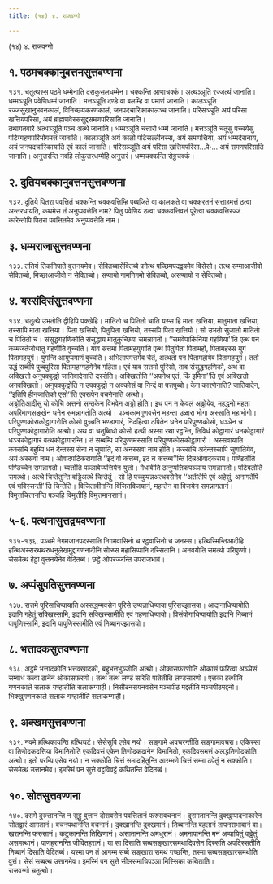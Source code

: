 ```yaml
---
title: (१४) ४. राजवग्गो

---
```

(१४) ४. राजवग्गो  


## १. पठमचक्कानुवत्तनसुत्तवण्णना

१३१. चतुत्थस्स पठमे धम्मेनाति दसकुसलधम्मेन। चक्कन्ति आणाचक्कं। अत्थञ्ञूति रज्जत्थं जानाति। धम्मञ्ञूति पवेणिधम्मं जानाति। मत्तञ्ञूति दण्डे वा बलम्हि वा पमाणं जानाति। कालञ्ञूति रज्जसुखानुभवनकालं, विनिच्छयकरणकालं, जनपदचारिकाकालञ्च जानाति। परिसञ्ञूति अयं परिसा खत्तियपरिसा, अयं ब्राह्मणवेस्ससुद्दसमणपरिसाति जानाति।  
तथागतवारे अत्थञ्ञूति पञ्च अत्थे जानाति। धम्मञ्ञूति चत्तारो धम्मे जानाति। मत्तञ्ञूति चतूसु पच्चयेसु पटिग्गहणपरिभोगमत्तं जानाति। कालञ्ञूति अयं कालो पटिसल्लीनस्स, अयं समापत्तिया, अयं धम्मदेसनाय, अयं जनपदचारिकायाति एवं कालं जानाति। परिसञ्ञूति अयं परिसा खत्तियपरिसा…पे॰… अयं समणपरिसाति जानाति। अनुत्तरन्ति नवहि लोकुत्तरधम्मेहि अनुत्तरं। धम्मचक्कन्ति सेट्ठचक्कं।  


## २. दुतियचक्कानुवत्तनसुत्तवण्णना

१३२. दुतिये पितरा पवत्तितं चक्कन्ति चक्कवत्तिम्हि पब्बजिते वा कालकते वा चक्करतनं सत्ताहमत्तं ठत्वा अन्तरधायति, कथमेस तं अनुप्पवत्तेति नाम? पितु पवेणियं ठत्वा चक्कवत्तिवत्तं पूरेत्वा चक्कवत्तिरज्जं कारेन्तोपि पितरा पवत्तितमेव अनुप्पवत्तेति नाम।  


## ३. धम्मराजासुत्तवण्णना

१३३. ततियं तिकनिपाते वुत्तनयमेव। सेवितब्बासेवितब्बे पनेत्थ पच्छिमपदद्वयमेव विसेसो। तत्थ सम्माआजीवो सेवितब्बो, मिच्छाआजीवो न सेवितब्बो। सप्पायो गामनिगमो सेवितब्बो, असप्पायो न सेवितब्बो।  


## ४. यस्संदिसंसुत्तवण्णना

१३४. चतुत्थे उभतोति द्वीहिपि पक्खेहि। मातितो च पितितो चाति यस्स हि माता खत्तिया, मातुमाता खत्तिया, तस्सापि माता खत्तिया। पिता खत्तियो, पितुपिता खत्तियो, तस्सपि पिता खत्तियो। सो उभतो सुजातो मातितो च पितितो च। संसुद्धगहणिकोति संसुद्धाय मातुकुच्छिया समन्नागतो। ‘‘समवेपाकिनिया गहणिया’’ति एत्थ पन कम्मजतेजोधातु गहणीति वुच्चति। याव सत्तमा पितामहयुगाति एत्थ पितुपिता पितामहो, पितामहस्स युगं पितामहयुगं। युगन्ति आयुप्पमाणं वुच्चति। अभिलापमत्तमेव चेतं, अत्थतो पन पितामहोयेव पितामहयुगं। ततो उद्धं सब्बेपि पुब्बपुरिसा पितामहग्गहणेनेव गहिता। एवं याव सत्तमो पुरिसो, ताव संसुद्धगहणिको, अथ वा अक्खित्तो अनुपक्कुट्ठो जातिवादेनाति दस्सेति। अक्खित्तोति ‘‘अपनेथ एतं, किं इमिना’’ति एवं अक्खित्तो अनवक्खित्तो। अनुपक्कुट्ठोति न उपक्कुट्ठो न अक्कोसं वा निन्दं वा पत्तपुब्बो। केन कारणेनाति? जातिवादेन, ‘‘इतिपि हीनजातिको एसो’’ति एवरूपेन वचनेनाति अत्थो।  
अड्ढोतिआदीसु यो कोचि अत्तनो सन्तकेन विभवेन अड्ढो होति। इध पन न केवलं अड्ढोयेव, महद्धनो महता अपरिमाणसङ्खेन धनेन समन्नागतोति अत्थो। पञ्चकामगुणवसेन महन्ता उळारा भोगा अस्साति महाभोगो। परिपुण्णकोसकोट्ठागारोति कोसो वुच्चति भण्डागारं, निदहित्वा ठपितेन धनेन परिपुण्णकोसो, धञ्ञेन च परिपुण्णकोट्ठागारोति अत्थो। अथ वा चतुब्बिधो कोसो हत्थी अस्सा रथा रट्ठन्ति, तिविधं कोट्ठागारं धनकोट्ठागारं धञ्ञकोट्ठागारं वत्थकोट्ठागारन्ति। तं सब्बम्पि परिपुण्णमस्साति परिपुण्णकोसकोट्ठागारो। अस्सवायाति कस्सचि बहुम्पि धनं देन्तस्स सेना न सुणाति, सा अनस्सवा नाम होति। कस्सचि अदेन्तस्सापि सुणातियेव, अयं अस्सवा नाम। ओवादपटिकरायाति ‘‘इदं वो कत्तब्ब, इदं न कत्तब्ब’’न्ति दिन्नओवादकराय। पण्डितोति पण्डिच्चेन समन्नागतो। ब्यत्तोति पञ्ञावेय्यत्तियेन युत्तो। मेधावीति ठानुप्पत्तिकपञ्ञाय समन्नागतो। पटिबलोति समत्थो। अत्थे चिन्तेतुन्ति वड्ढिअत्थे चिन्तेतुं। सो हि पच्चुप्पन्नअत्थवसेनेव ‘‘अतीतेपि एवं अहेसुं, अनागतेपि एवं भविस्सन्ती’’ति चिन्तेति। विजितावीनन्ति विजितविजयानं, महन्तेन वा विजयेन समन्नागतानं। विमुत्तचित्तानन्ति पञ्चहि विमुत्तीहि विमुत्तमानसानं।  


## ५-६. पत्थनासुत्तद्वयवण्णना

१३५-१३६. पञ्चमे नेगमजानपदस्साति निगमवासिनो च रट्ठवासिनो च जनस्स। हत्थिस्मिन्तिआदीहि हत्थिअस्सरथथरुधनुलेखमुद्दागणनादीनि सोळस महासिप्पानि दस्सितानि। अनवयोति समत्थो परिपुण्णो। सेसमेत्थ हेट्ठा वुत्तनयेनेव वेदितब्बं। छट्ठे ओपरज्जन्ति उपराजभावं।  


## ७. अप्पंसुपतिसुत्तवण्णना

१३७. सत्तमे पुरिसाधिप्पायाति अस्सद्धम्मवसेन पुरिसे उप्पन्नाधिप्पाया पुरिसज्झासया। आदानाधिप्पायोति इदानि गहेतुं सक्खिस्सामि, इदानि सक्खिस्सामीति एवं गहणाधिप्पायो। विसंयोगाधिप्पायोति इदानि निब्बानं पापुणिस्सामि, इदानि पापुणिस्सामीति एवं निब्बानज्झासयो।  


## ८. भत्तादकसुत्तवण्णना

१३८. अट्ठमे भत्तादकोति भत्तक्खादको, बहुभत्तभुञ्जोति अत्थो। ओकासफरणोति ओकासं फरित्वा अञ्ञेसं सम्बाधं कत्वा ठानेन ओकासफरणो। तत्थ तत्थ लण्डं सारेति पातेतीति लण्डसारणो। एत्तका हत्थीति गणनकाले सलाकं गण्हातीति सलाकग्गाही। निसीदनसयनवसेन मञ्चपीठं मद्दतीति मञ्चपीठमद्दनो। भिक्खुगणनकाले सलाकं गण्हातीति सलाकग्गाही।  


## ९. अक्खमसुत्तवण्णना

१३९. नवमे हत्थिकायन्ति हत्थिघटं। सेसेसुपि एसेव नयो। सङ्गामे अवचरन्तीति सङ्गामावचरा। एकिस्सा वा तिणोदकदत्तिया विमानितोति एकदिवसं एकेन तिणोदकदानेन विमानितो, एकदिवसमत्तं अलद्धतिणोदकोति अत्थो। इतो परम्पि एसेव नयो। न सक्कोति चित्तं समादहितुन्ति आरम्मणे चित्तं सम्मा ठपेतुं न सक्कोति। सेसमेत्थ उत्तानमेव। इमस्मिं पन सुत्ते वट्टविवट्टं कथितन्ति वेदितब्बं।  


## १०. सोतसुत्तवण्णना

१४०. दसमे दुरुत्तानन्ति न सुट्ठु वुत्तानं दोसवसेन पवत्तितानं फरुसवचनानं। दुरागतानन्ति दुक्खुप्पादनाकारेन सोतद्वारं आगतानं। वचनपथानन्ति वचनानं। दुक्खानन्ति दुक्खमानं। तिब्बानन्ति बहलानं तापनसभावानं वा। खरानन्ति फरुसानं। कटुकानन्ति तिखिणानं। असातानन्ति अमधुरानं। अमनापानन्ति मनं अप्पायितुं वड्ढेतुं असमत्थानं। पाणहरानन्ति जीवितहरानं। या सा दिसाति सब्बसङ्खारसमथादिवसेन दिस्सति अपदिस्सतीति निब्बानं दिसाति वेदितब्बं। यस्मा पन तं आगम्म सब्बे सङ्खारा समथं गच्छन्ति, तस्मा सब्बसङ्खारसमथोति वुत्तं। सेसं सब्बत्थ उत्तानमेव। इमस्मिं पन सुत्ते सीलसमाधिपञ्ञा मिस्सिका कथिताति।  
राजवग्गो चतुत्थो।  